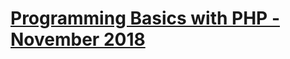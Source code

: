 # [Programming Basics with PHP - November 2018](https://github.com/vilievkofata/ProgrammingBasicsWithPhpNovember2018)
